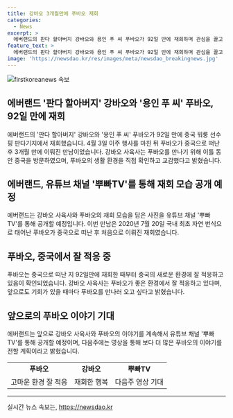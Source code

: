 ```yaml
---
title: 강바오 3개월만에 푸바오 재회
categories:
  - News
excerpt: >
  에버랜드의 판다 할아버지 강바오와 용인 푸 씨 푸바오가 92일 만에 재회하며 관심을 끌고 있다. 강철원 사육사는 중국 워룽 선수핑 판다기지를 방문해 푸바오를 만나고, 이를 담은 사진과 영상은 유튜브 채널 말하는동물원 뿌빠TV를 통해 공개될 예정이다. 이번 재회는 푸바오가 한국에서 태어난 첫 자이언트 판다로서 이목을 끈다.
feature_text: >
  에버랜드의 판다 할아버지 강바오와 용인 푸 씨 푸바오가 92일 만에 재회하며 관심을 끌고 있다. 강철원 사육사는 중국 워룽 선수핑 판다기지를 방문해 푸바오를 만나고, 이를 담은 사진과 영상은 유튜브 채널 말하는동물원 뿌빠TV를 통해 공개될 예정이다. 이번 재회는 푸바오가 한국에서 태어난 첫 자이언트 판다로서 이목을 끈다.
image: 'https://newsdao.kr/res/images/meta/newsdao_breakingnews.jpg'
---
```


<p><img src="https://newsdao.kr/res/images/meta/newsdao_breakingnews.jpg" alt="firstkoreanews 속보" /></p>

<h2 data-ke-size="size26">에버랜드 '판다 할아버지' 강바오와 '용인 푸 씨' 푸바오, 92일 만에 재회</h2>

<p data-ke-size="size16">에버랜드의 '판다 할아버지' 강바오와 '용인 푸 씨' 푸바오가 92일 만에 중국 워룽 선수핑 판다기지에서 재회했습니다. 4월 3일 이주 행사를 마친 뒤 푸바오가 중국으로 떠난 후 3개월 만에 이뤄진 만남이었습니다. 강바오 사육사는 푸바오를 만나기 위해 이틀 동안 중국을 방문하였으며, 푸바오의 생활 환경을 직접 확인하고 교감했다고 밝혔습니다.</p>

<h2 data-ke-size="size26">에버랜드, 유튜브 채널 '뿌빠TV'를 통해 재회 모습 공개 예정</h2>

<p data-ke-size="size16">에버랜드는 강바오 사육사와 푸바오의 재회 모습을 담은 사진을 유튜브 채널 '뿌빠TV'를 통해 공개할 예정입니다. 이번 만남은 2020년 7월 20일 국내 최초 자연 번식으로 태어난 푸바오가 중국으로 떠난 후 처음으로 이뤄진 재회였습니다.</p>

<h2 data-ke-size="size26">푸바오, 중국에서 잘 적응 중</h2>

<p data-ke-size="size16">푸바오는 중국으로 떠난 지 92일만에 재회한 때부터 중국의 새로운 환경에 잘 적응하고 있음이 확인되었습니다. 강바오 사육사는 푸바오가 좋은 환경에서 잘 적응하고 있다며, 앞으로도 기회가 있을 때마다 푸바오를 만나러 오고 싶다고 밝혔습니다.</p>

<h2 data-ke-size="size26">앞으로의 푸바오 이야기 기대</h2>

<p data-ke-size="size16">에버랜드는 앞으로 강바오 사육사와 푸바오의 이야기를 계속해서 유튜브 채널 '뿌빠TV'를 통해 공개할 예정이며, 다음주에는 영상을 통해 보다 더 많은 푸바오의 이야기를 전할 계획이라고 밝혔습니다.</p>

<table>
  <tbody>
    <tr>
      <td style="text-align: center; height: 17px;"><b>푸바오</b></td>
      <td style="text-align: center; height: 17px;"><b>강바오</b></td>
      <td style="text-align: center; height: 17px;"><b>뿌빠TV</b></td>
    </tr>
    <tr>
      <td style="text-align: center; height: 17px;">고마운 환경 잘 적응</td>
      <td style="text-align: center; height: 17px;">재회한 행복</td>
      <td style="text-align: center; height: 17px;">다음주 영상 기대</td>
    </tr>
  </tbody>
</table>

<hr>
실시간 뉴스 속보는, <a href="https://newsdao.kr" rel="dofollow">https://newsdao.kr</a>


